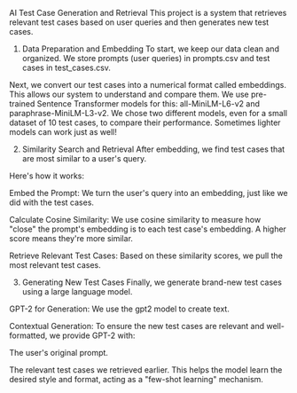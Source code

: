 AI Test Case Generation and Retrieval
This project is a system that retrieves relevant test cases based on user queries and then generates new test cases.

1. Data Preparation and Embedding
To start, we keep our data clean and organized. We store prompts (user queries) in prompts.csv and test cases in test_cases.csv.

Next, we convert our test cases into a numerical format called embeddings. This allows our system to understand and compare them. We use pre-trained Sentence Transformer models for this: all-MiniLM-L6-v2 and paraphrase-MiniLM-L3-v2. We chose two different models, even for a small dataset of 10 test cases, to compare their performance. Sometimes lighter models can work just as well!

2. Similarity Search and Retrieval
After embedding, we find test cases that are most similar to a user's query.

Here's how it works:

Embed the Prompt: We turn the user's query into an embedding, just like we did with the test cases.

Calculate Cosine Similarity: We use cosine similarity to measure how "close" the prompt's embedding is to each test case's embedding. A higher score means they're more similar.

Retrieve Relevant Test Cases: Based on these similarity scores, we pull the most relevant test cases.

3. Generating New Test Cases
Finally, we generate brand-new test cases using a large language model.

GPT-2 for Generation: We use the gpt2 model to create text.

Contextual Generation: To ensure the new test cases are relevant and well-formatted, we provide GPT-2 with:

The user's original prompt.

The relevant test cases we retrieved earlier. This helps the model learn the desired style and format, acting as a "few-shot learning" mechanism.